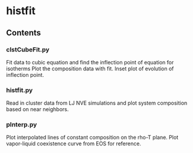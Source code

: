 # histfit
## Contents
### clstCubeFit.py
Fit data to cubic equation and find the inflection point of equation for isotherms
Plot the composition data with fit. Inset plot of evolution of inflection point.
### histfit.py
Read in cluster data from LJ NVE simulations and plot system composition based on near neighbors.
### pInterp.py
Plot interpolated lines of constant composition on the rho-T plane. Plot vapor-liquid coexistence curve from EOS for reference.
